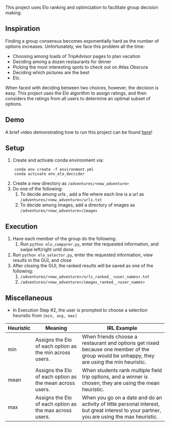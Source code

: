 This project uses Elo ranking and optimization to facilitate group decision making.

## Inspiration

Finding a group consensus becomes exponentially hard as the number of options increases.  Unfortunately, we face this problem all the time:

- Choosing among loads of TripAdvisor pages to plan vacation
- Deciding among a dozen restaurants for dinner
- Picking the most interesting spots to check out on Atlas Obscura
- Deciding which pictures are the best
- Etc.

When faced with deciding between two choices, however, the decision is easy.  This project uses the Elo algorithm to assign ratings, and then considers the ratings from all users to determine an optimal subset of options.

## Demo
A brief video demonstrating how to run this project can be found [here](https://youtu.be/GAZtfMi1uo4)!

## Setup
1. Create and activate conda environment via:
```
    conda env create -f environment.yml
    conda activate env_elo_deccider
```
2. Create a new directory as `/adventures/<new_adventure>`
3. Do one of the following:
    1. To decide among urls , add a file where each line is a url as `/adventures/<new_adventure>/urls.txt`
    2. To decide among images, add a directory of images as `/adventures/<new_adventure>/images`

## Execution
1. Have each member of the group do the following:
    1. Run `python elo_comparer.py`, enter the requested information, and swipe left/right until done
2.  Run `python elo_selector.py`, enter the requested information, view results in the GUI, and close
3.  After closing the GUI, the ranked results will be saved as one of the following:
    1.  `/adventures/<new_adventure>/urls_ranked__<user_names>.txt`
    2.  `/adventures/<new_adventure>/images_ranked__<user_names>`

## Miscellaneous
- In Execution Step #2, the user is prompted to choose a selection heuristic from `[min, avg, max]`

| Heuristic     | Meaning       | IRL Example   |
| ------------- | ------------- | ------------- |
| min           | Assigns the Elo of each option as the min across users. | When friends choose a restaurant and options get nixed because one member of the group would be unhappy, they are using the min heuristic. |
| mean | Assigns the Elo of each option as the mean across users. | When students rank multiple field trip options, and a winner is chosen, they are using the mean heuristic.  |
| max | Assigns the Elo of each option as the max across users. | When you go on a date and do an activity of little personal interest, but great interest to your partner, you are using the max heuristic. | 



